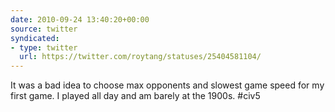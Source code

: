 ```yaml
---
date: 2010-09-24 13:40:20+00:00
source: twitter
syndicated:
- type: twitter
  url: https://twitter.com/roytang/statuses/25404581104/
---
```


It was a bad idea to choose max opponents and slowest game speed for my first game. I played all day and am barely at the 1900s. #civ5